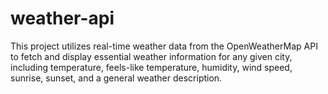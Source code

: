 # weather-api
This project utilizes real-time weather data from the OpenWeatherMap API to fetch and display essential weather information for any given city, including temperature, feels-like temperature, humidity, wind speed, sunrise, sunset, and a general weather description.
